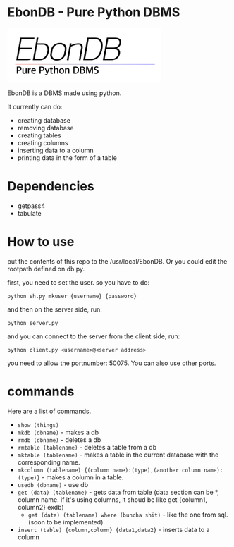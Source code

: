 # EbonDB - Pure Python DBMS
<img src="pages/images/logo.png" width="350">

 EbonDB is a DBMS made using python.

It currently can do:
 - creating database
 - removing database
 - creating tables
 - creating columns
 - inserting data to a column
 - printing data in the form of a table

# Dependencies
 - getpass4
 - tabulate
# How to use
put the contents of this repo to the /usr/local/EbonDB. Or you could edit the rootpath defined on db.py.

first, you need to set the user. so you have to do:
```
python sh.py mkuser {username} {password}
```
and then on the server side, run:
```
python server.py
```
and you can connect to the server from the client side, run:
```
python client.py <username>@<server address>
```
you need to allow the portnumber: 50075. You can also use other ports.
 # commands
 Here are a list of commands.

  * ``` show (things) ```
  * ``` mkdb (dbname) ``` - makes a db
  * ``` rmdb (dbname) ``` - deletes a db
  * ``` rmtable (tablename) ``` - deletes a table from a db
  * ``` mktable (tablename) ``` - makes a table in the current database with the corresponding name.
  * ```mkcolumn (tablename) {(column name):(type),(another column name):(type)}``` - makes a column in a table.
  * ```usedb (dbname)``` - use db
  * ```get (data) (tablename)``` - gets data from table (data section can be *, column name. if it's using columns, it shoud be like get {column1, column2} exdb)
    * ```get (data) (tablename) where (buncha shit)``` - like the one from sql.(soon to be implemented)
  * ```insert (table) {column,column} {data1,data2}``` - inserts data to a column
